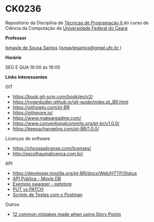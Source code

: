 # CK0236
Repositório da Disciplina de <a href = "https://cc.ufc.br/curso/matriz-curricular/?cod=CK0236"> Técnicas de Programação II </a> do curso de Ciência da Computação da <a href = "http://www.ufc.br/">Universidade Federal do Ceará </a>

<strong>Professor</strong>
<p><a href="https://sites.google.com/site/ismaylesantos/">Ismayle de Sousa Santos</a>  (<a href = "mailto: ismaylesantos@great.ufc.br">ismaylesantos@great.ufc.br </a>)</p>

<strong>Hor&aacute;rio</strong>
<p>SEG E QUA 16:00 &agrave;s 18:00</p>

<strong>Links Interessantes</strong></p>
<p>GIT</p>
<ul>
<li><span class="fontstyle0"><a href="https://book.git-scm.com/book/en/v2/">https://book.git-scm.com/book/en/v2/</a></span></li>
<li><a href="https://rogerdudler.github.io/git-guide/index.pt_BR.html">https://rogerdudler.github.io/git-guide/index.pt_BR.html</a></li>
<li><a href="https://githowto.com/pt-BR">https://githowto.com/pt-BR</a></li>
<li><a href="https://gitignore.io/">https://gitignore.io/</a></li>
<li><a href="https://www.makeareadme.com/">https://www.makeareadme.com/</a></li>
<li><a href="https://www.conventionalcommits.org/pt-br/v1.0.0/">https://www.conventionalcommits.org/pt-br/v1.0.0/</a></li>
<li><a href="https://keepachangelog.com/pt-BR/1.0.0/">https://keepachangelog.com/pt-BR/1.0.0/</a></li>
</ul>

<p>Licen&ccedil;as de software</p>
<ul>
<li><a href="https://choosealicense.com/licenses/">https://choosealicense.com/licenses/</a></li>
<li><a href="http://escolhaumalicenca.com.br/">http://escolhaumalicenca.com.br/</a></li>
</ul>

<p>API</p>
<ul>
<li><a href="https://developer.mozilla.org/pt-BR/docs/Web/HTTP/Status">https://developer.mozilla.org/pt-BR/docs/Web/HTTP/Status</a></li>
<li><a href="https://www.themoviedb.org/">API Pública - Movie DB</a></li>
<li><a href="https://petstore.swagger.io/">Exemplo swagger - petstore</a></li>  
<li><a href="https://medium.com/@gabrielrufinoo/put-vs-patch-pare-de-agora-escolher-errado-533b8c6058d9">PUT vs PATCH</a></li>  
<li><a href="https://learning.postman.com/docs/writing-scripts/test-scripts/">Scripts de Testes com o Postman</a></li> 
</ul>

<p>Outros</p>
<ul>
<li><a href="https://medium.com/serious-scrum/12-common-mistakes-made-when-using-story-points-f0bb9212d2f7">12 common mistakes made when using Story Points</a></li>
</ul>
